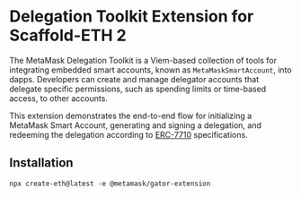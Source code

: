 # Delegation Toolkit Extension for Scaffold-ETH 2

The MetaMask Delegation Toolkit is a Viem-based collection of 
tools for integrating embedded smart accounts, known as 
`MetaMaskSmartAccount`, into dapps. Developers can create and 
manage delegator accounts that delegate specific permissions, 
such as spending limits or time-based access, to other accounts.

This extension demonstrates the end-to-end flow for 
initializing a MetaMask Smart Account, generating and signing a 
delegation, and redeeming the delegation according to [ERC-7710](https://eips.ethereum.org/EIPS/eip-7710) specifications. 

## Installation

`npx create-eth@latest -e @metamask/gator-extension`

